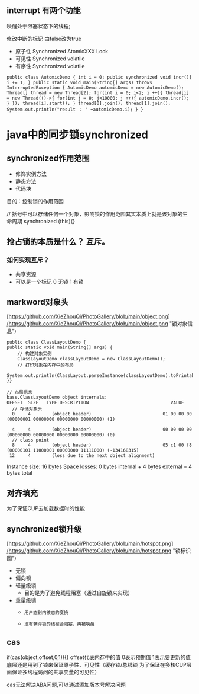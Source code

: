## interrupt 有两个功能
唤醒处于阻塞状态下的线程;

修改中断的标记 由false改为true


- 原子性 Synchronized AtomicXXX Lock
- 可见性 Synchronized volatile
- 有序性 Synchronized volatile

`public class AutomicDemo {
    int i = 0;
    public synchronized void incr(){
        i += 1;
    }
    public static void main(String[] args) throws InterruptedException {
        AutomicDemo automicDemo = new AutomicDemo();
        Thread[] thread = new Thread[2];
        for(int i = 0; i<2; i ++){
            thread[i] = new Thread(()->{
                for(int j = 0; j<10000; j ++){
                    automicDemo.incr();
                }
            });
            thread[i].start();
        }
        thread[0].join();
        thread[1].join();
        System.out.println("result ： " +automicDemo.i);
    }
}`    


# java中的同步锁synchronized
## synchronized作用范围
- 修饰实例方法
- 静态方法
- 代码块

目的：控制锁的作用范围

// 括号中可以存储任何一个对象，影响锁的作用范围其实本质上就是该对象的生命周期
synchronized (this){}

## 抢占锁的本质是什么？ 互斥。
### 如何实现互斥？
	
- 共享资源
- 可以是一个标记 0 无锁 1 有锁

## markword对象头
[https://github.com/XieZhouQi/PhotoGallery/blob/main/object.png](https://github.com/XieZhouQi/PhotoGallery/blob/main/object.png "锁对象信息")


    public class ClassLayoutDemo {
    public static void main(String[] args) {
        // 构建对象实例
        ClassLayoutDemo classLayoutDemo = new ClassLayoutDemo();
        // 打印对象在内存中的布局
        System.out.println(ClassLayout.parseInstance(classLayoutDemo).toPrintable());
    }}

	// 布局信息
    base.ClassLayoutDemo object internals:
	OFFSET  SIZE   TYPE DESCRIPTION                               VALUE
	  // 存储对象头
      0     4        (object header)                           01 00 00 00 (00000001 00000000 00000000 00000000) (1)

      4     4        (object header)                           00 00 00 00 (00000000 00000000 00000000 00000000) (0)
	  // class point
      8     4        (object header)                           05 c1 00 f8 (00000101 11000001 00000000 11111000) (-134168315)
     12     4        (loss due to the next object alignment)
Instance size: 16 bytes
Space losses: 0 bytes internal + 4 bytes external = 4 bytes total

## 对齐填充
为了保证CUP去加载数据时的性能


## synchronized锁升级
[https://github.com/XieZhouQi/PhotoGallery/blob/main/hotspot.png](https://github.com/XieZhouQi/PhotoGallery/blob/main/hotspot.png "锁标识图")

- 无锁
- 偏向锁
- 轻量级锁
	- 目的是为了避免线程阻塞（通过自旋锁来实现）
- 重量级锁
	-     用户态到内核态的变换
	-     没有获得锁的线程会阻塞，再被唤醒


## cas
if(cas(object,offset,0,1)){}
offset代表内存中的值
0表示预期值
1表示要更新的值
底层还是用到了锁来保证原子性、可见性（缓存锁/总线锁 为了保证在多核CUP层面保证多线程访问的共享变量的可见性）

cas无法解决ABA问题,可以通过添加版本号解决问题